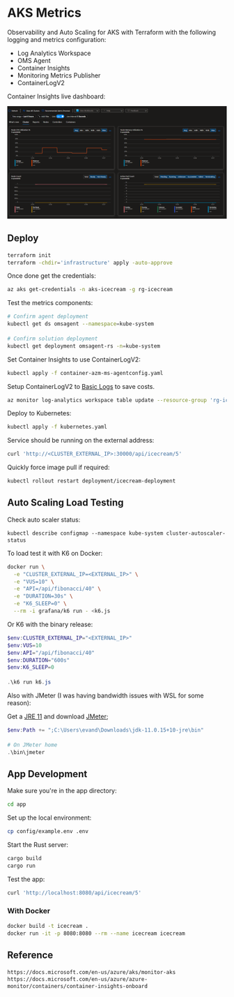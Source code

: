 # AKS Metrics

Observability and Auto Scaling for AKS with Terraform with the following logging and metrics configuration:

- Log Analytics Workspace
- OMS Agent
- Container Insights
- Monitoring Metrics Publisher
- ContainerLogV2

Container Insights live dashboard:

![Metrics](.assets/metrics.png)

## Deploy

```sh
terraform init
terraform -chdir='infrastructure' apply -auto-approve
```

Once done get the credentials:

```sh
az aks get-credentials -n aks-icecream -g rg-icecream
```

Test the metrics components:

```sh
# Confirm agent deployment
kubectl get ds omsagent --namespace=kube-system

# Confirm solution deployment
kubectl get deployment omsagent-rs -n=kube-system
```

Set Container Insights to use ContainerLogV2:

```sh
kubectl apply -f container-azm-ms-agentconfig.yaml
```

Setup ContainerLogV2 to [Basic Logs](https://docs.microsoft.com/en-us/azure/azure-monitor/logs/basic-logs-configure?tabs=portal-1%2Cportal-2) to save costs.

```sh
az monitor log-analytics workspace table update --resource-group 'rg-icecream'  --workspace-name 'log-icecream' --name 'ContainerLogV2'  --plan 'Basic'
```

Deploy to Kubernetes:

```sh
kubectl apply -f kubernetes.yaml
```

Service should be running on the external address:

```sh
curl 'http://<CLUSTER_EXTERNAL_IP>:30000/api/icecream/5'
```

Quickly force image pull if required:

```sh
kubectl rollout restart deployment/icecream-deployment
```

## Auto Scaling Load Testing

Check auto scaler status:

```
kubectl describe configmap --namespace kube-system cluster-autoscaler-status
```

To load test it with K6 on Docker:

```sh
docker run \
  -e "CLUSTER_EXTERNAL_IP=<EXTERNAL_IP>" \
  -e "VUS=10" \
  -e "API=/api/fibonacci/40" \
  -e "DURATION=30s" \
  -e "K6_SLEEP=0" \
  --rm -i grafana/k6 run - <k6.js
```

Or K6 with the binary release:

```ps1
$env:CLUSTER_EXTERNAL_IP="<EXTERNAL_IP>"
$env:VUS=10
$env:API="/api/fibonacci/40"
$env:DURATION="600s"
$env:K6_SLEEP=0

.\k6 run k6.js
```

Also with JMeter (I was having bandwidth issues with WSL for some reason):

Get a [JRE 11](https://adoptium.net/temurin/releases) and download [JMeter](https://jmeter.apache.org/download_jmeter.cgi);

```ps1
$env:Path += ";C:\Users\evand\Downloads\jdk-11.0.15+10-jre\bin"

# On JMeter home
.\bin\jmeter
```

## App Development

Make sure you're in the app directory:

```sh
cd app
```

Set up the local environment:

```sh
cp config/example.env .env
```

Start the Rust server:

```sh
cargo build
cargo run
```

Test the app:

```sh
curl 'http://localhost:8080/api/icecream/5'
```


### With Docker

```sh
docker build -t icecream .
docker run -it -p 8080:8080 --rm --name icecream icecream 
```

## Reference

```
https://docs.microsoft.com/en-us/azure/aks/monitor-aks
https://docs.microsoft.com/en-us/azure/azure-monitor/containers/container-insights-onboard
```